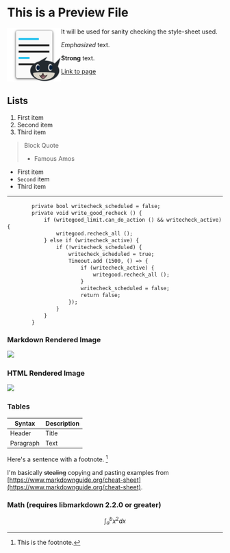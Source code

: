 # This is a Preview File

<div style="float: left; width: 25%;"><img src="data/icons/128/com.github.kmwallio.thiefmd.svg" /></div>

It will be used for sanity checking the style-sheet used.

*Emphasized* text.

**Strong** text.

[Link to page](https://thiefmd.com)

<div style="clear: both;"></div>

## Lists

1. First item
2. Second item
3. Third item

> Block Quote
> - Famous Amos

* First item
* `Second` item
* Third item

---

```vala
        private bool writecheck_scheduled = false;
        private void write_good_recheck () {
            if (writegood_limit.can_do_action () && writecheck_active) {
                writegood.recheck_all ();
            } else if (writecheck_active) {
                if (!writecheck_scheduled) {
                    writecheck_scheduled = true;
                    Timeout.add (1500, () => {
                        if (writecheck_active) {
                            writegood.recheck_all ();
                        }
                        writecheck_scheduled = false;
                        return false;
                    });
                }
            }
        }
```

### Markdown Rendered Image

![](/images/matt-hoffman-wheat.jpg)

### HTML Rendered Image

<div><img src="/images/matt-hoffman-wheat.jpg" /></div>

### Tables

| Syntax | Description |
| ----------- | ----------- |
| Header | Title |
| Paragraph | Text | 

Here's a sentence with a footnote. [^1]

I'm basically ~~stealing~~ copying and pasting examples from [https://www.markdownguide.org/cheat-sheet](https://www.markdownguide.org/cheat-sheet).

[^1]: This is the footnote.

### Math (requires libmarkdown 2.2.0 or greater)

$$\int_{a}^{b} x^2 dx$$
